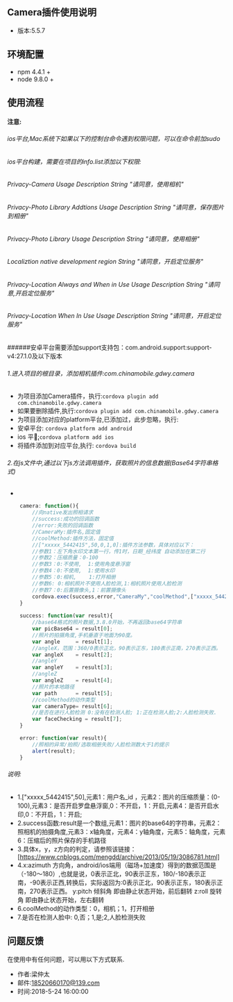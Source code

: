## Camera插件使用说明
* 版本:5.5.7

## 环境配置
* npm 4.4.1 +
* node 9.8.0 +


## 使用流程
#### 注意:
###### ios平台,Mac系统下如果以下的控制台命令遇到权限问题，可以在命令前加sudo

###### ios平台构建，需要在项目的info.list添加以下权限:
###### Privacy-Camera Usage Description String "请同意，使用相机"
###### Privacy-Photo Library Addtions Usage Description String "请同意，保存图片到相册"
###### Privacy-Photo Library Usage Description String "请同意，使用相册"
###### Localiztion native development region  String "请同意，开启定位服务"
###### Privacy-Location Always and When in Use Usage Description String "请同意,开启定位服务"
###### Privacy-Location When In Use Usage Description String "请同意，开启定位服务"

######安卓平台需要添加support支持包：com.android.support:support-v4:27.1.0及以下版本

###### 1.进入项目的根目录，添加相机插件:com.chinamobile.gdwy.camera
* 为项目添加Camera插件，执行:`cordova plugin add com.chinamobile.gdwy.camera`
* 如果要删除插件,执行:`cordova plugin add com.chinamobile.gdwy.camera`
* 为项目添加对应的platform平台,已添加过，此步忽略，执行:
* 安卓平台: `cordova platform add android`
* ios 平台̨:`cordova platform add ios`
* 将插件添加到对应平台,执行: `cordova build`

###### 2.在js文件中,通过以下js方法调用插件，获取照片的信息数据(Base64字符串格式)
*
```javascript
    camera: function(){
        //向native发出照相请求
        //success:成功的回调函数
        //error:失败的回调函数
        //CameraMy:插件名,固定值
        //coolMethod:插件方法，固定值
        //["xxxxx_5442415",50,0,1,0]:插件方法参数，具体对应以下：
        //参数1：左下角水印文本第一行，传1时，日期_经纬度 自动添加在第二行
        //参数2：压缩质量：0-100
        //参数3：0:不使用,  1:使用角度悬浮窗
        //参数4：0:不使用,  1:使用水印
        //参数5：0:相机,    1:打开相册
        //参数6: 0:相机照片不使用人脸检测,1:相机照片使用人脸检测
        //参数7：0:后置摄像头,1：前置摄像头
        cordova.exec(success,error,"CameraMy","coolMethod",["xxxxx_5442415",50,0,1,0,0,0]);
    }
    
    success: function(var result){
        //base64格式的照片数据,3.8.0开始，不再返回base64字符串
        var picBase64 = result[0];
        //照片的拍摄角度,手机垂直于地面为90度。
        var angle     = result[1];
        //angleX，范围：360/0表示正北，90表示正东，180表示正南，270表示正西。
        var angleX    = result[2];
        //angleY
        var angleY    = result[3];
        //angleZ
        var angleZ    = result[4];
        //照片的本地路径
        var path      = result[5];
        //coolMethod的动作类型
        var cameraType= result[6];
        //是否在进行人脸检测 0:没有在检测人脸; 1:正在检测人脸;2:人脸检测失败.
        var faceChecking = result[7];
    }

    error: function(var result){
        //照相的异常/拍照/选取相册失败/人脸检测数大于1的提示
        alert(result);
    }
```
###### 说明:
* 1.["xxxxx_5442415",50],元素1：用户名_id ，元素2：图片的压缩质量：(0-100),元素3：是否开启罗盘悬浮窗,0：不开启，1：开启,元素4：是否开启水印,0：不开启，1：开启;
* 2.success函数:result是一个数组,元素1：图片的base64的字符串，元素2：照相机的拍摄角度,元素3：x轴角度，元素4：y轴角度，元素5：轴角度，元素6：压缩后的照片保存的手机路径
* 3.具体x，y，z方向的判定，请参照该链接：[https://www.cnblogs.com/mengdd/archive/2013/05/19/3086781.html]
* 4.x:azimuth 方向角，android/ios端用（磁场+加速度）得到的数据范围是（-180～180）,也就是说，0表示正北，90表示正东，180/-180表示正南，-90表示正西,转换后，实际返回为:0表示正北，90表示正东，180表示正南，270表示正西。
    y:pitch   倾斜角   即由静止状态开始，前后翻转
    z:roll    旋转角  即由静止状态开始，左右翻转
* 6.coolMethod的动作类型：0，相机；1，打开相册
* 7.是否在检测人脸中: 0,否；1,是;2,人脸检测失败

## 问题反馈
  在使用中有任何问题，可以用以下方式联系.
  * 作者:梁仲太
  * 邮件:18520660170@139.com
  * 时间:2018-5-24 16:00:00
